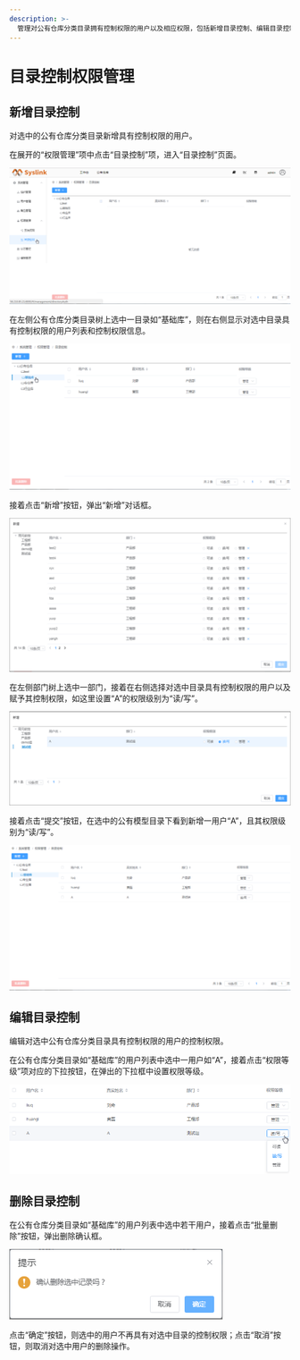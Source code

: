 ```yaml
---
description: >-
  管理对公有仓库分类目录拥有控制权限的用户以及相应权限，包括新增目录控制、编辑目录控制和删除目录控制。其中，用户对公有仓库分类目录的控制权限包括可读、读/写和管理。若为“可读”，则仅允许用户对公有仓库分类目录下的仓库进行查看操作；若为“读/写”，则在“可读”的基础上新增移动操作；若为“管理”，则在“读/写”的基础上新增删除操作。
---
```


# 目录控制权限管理

## 新增目录控制

对选中的公有仓库分类目录新增具有控制权限的用户。

在展开的“权限管理”项中点击“目录控制”项，进入“目录控制”页面。

![&#x201C;&#x76EE;&#x5F55;&#x63A7;&#x5236;&#x201D;&#x9875;&#x9762;](../../../.gitbook/assets/mu-lu-kong-zhi-1%20%283%29.png)

在左侧公有仓库分类目录树上选中一目录如“基础库”，则在右侧显示对选中目录具有控制权限的用户列表和控制权限信息。

![&#x663E;&#x793A;&#x5BF9;&#x9009;&#x4E2D;&#x76EE;&#x5F55;&#x5177;&#x6709;&#x63A7;&#x5236;&#x6743;&#x9650;&#x7684;&#x7528;&#x6237;&#x5217;&#x8868;](../../../.gitbook/assets/mu-lu-kong-zhi-2.png)

接着点击“新增”按钮，弹出“新增”对话框。

![&#x201C;&#x65B0;&#x589E;&#x201D;&#x5BF9;&#x8BDD;&#x6846;](../../../.gitbook/assets/mu-lu-kong-zhi-3.png)

在左侧部门树上选中一部门，接着在右侧选择对选中目录具有控制权限的用户以及赋予其控制权限，如这里设置“A”的权限级别为“读/写”。

![&#x65B0;&#x589E;&#x76EE;&#x5F55;&#x63A7;&#x5236;](../../../.gitbook/assets/mu-lu-kong-zhi-4.png)

接着点击“提交”按钮，在选中的公有模型目录下看到新增一用户“A”，且其权限级别为“读/写”。

![&#x65B0;&#x589E;&#x76EE;&#x5F55;&#x63A7;&#x5236;&#x6548;&#x679C;](../../../.gitbook/assets/mu-lu-kong-zhi-5.png)

## 编辑目录控制

编辑对选中公有仓库分类目录具有控制权限的用户的控制权限。

在公有仓库分类目录如“基础库”的用户列表中选中一用户如“A”，接着点击“权限等级”项对应的下拉按钮，在弹出的下拉框中设置权限等级。

![&#x7F16;&#x8F91;&#x76EE;&#x5F55;&#x63A7;&#x5236;](../../../.gitbook/assets/mu-lu-kong-zhi-6.png)

## 删除目录控制

在公有仓库分类目录如“基础库”的用户列表中选中若干用户，接着点击“批量删除”按钮，弹出删除确认框。

![&#x662F;&#x5426;&#x5220;&#x9664;&#x76EE;&#x5F55;&#x63A7;&#x5236;](../../../.gitbook/assets/shan-chu-mu-lu-kong-zhi-1.png)

点击“确定”按钮，则选中的用户不再具有对选中目录的控制权限；点击“取消”按钮，则取消对选中用户的删除操作。

